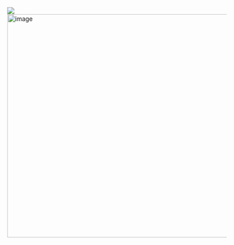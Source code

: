 <img src="https://capsule-render.vercel.app/api?type=waving&color=gradient&height=300&section=header&text=Hello%20Everyone!&fontSize=90" />
<a href="https://www.instagram.com/seabass_dayer/">
  <img width="512" height="512" alt="image" src="https://github.com/user-attachments/assets/9a3fe15e-4abb-4bc9-b3e2-ff4bc059bffe" />
</a>


